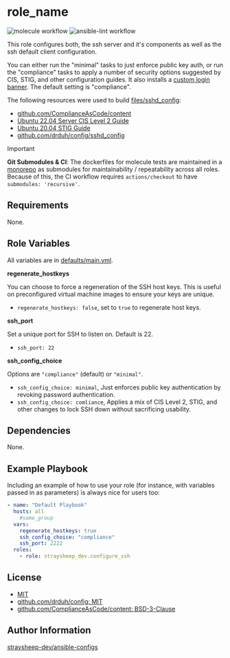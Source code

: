 role_name
=========

![molecule workflow](https://github.com/straysheep-dev/ansible-role-configure_ssh/actions/workflows/molecule.yml/badge.svg) ![ansible-lint workflow](https://github.com/straysheep-dev/ansible-role-configure_ssh/actions/workflows/ansible-lint.yml/badge.svg)

This role configures both, the ssh server and it's components as well as the ssh default client configuration.

You can either run the "minimal" tasks to just enforce public key auth, or run the "compliance" tasks to apply a number of security options suggested by CIS, STIG, and other configuration guides. It also installs a [custom login banner](files/issue). The default setting is "compliance".

The following resources were used to build [files/sshd_config](files/sshd_config):

- [github.com/ComplianceAsCode/content](https://github.com/ComplianceAsCode/content)
- [Ubuntu 22.04 Server CIS Level 2 Guide](https://static.open-scap.org/ssg-guides/ssg-ubuntu2204-guide-cis_level2_server.html#!)
- [Ubuntu 20.04 STIG Guide](https://static.open-scap.org/ssg-guides/ssg-ubuntu2004-guide-stig.html#!)
- [github.com/drduh/config/sshd_config](https://github.com/drduh/config/blob/main/sshd_config)

> [!IMPORTANT]
> **Git Submodules & CI**: The dockerfiles for molecule tests are maintained in a [monorepo](https://github.com/straysheep-dev/docker-configs) as submodules for maintainability / repeatability across all roles. Because of this, the CI workflow requires `actions/checkout` to have `submodules: 'recursive'`.

Requirements
------------

None.

Role Variables
--------------

All variables are in [defaults/main.yml](defaults/main.yml).

**regenerate_hostkeys**

You can choose to force a regeneration of the SSH host keys. This is useful on preconfigured virtual machine images to ensure your keys are unique.

- `regenerate_hostkeys: false`, set to `true` to regenerate host keys.

**ssh_port**

Set a unique port for SSH to listen on. Default is 22.

- `ssh_port: 22`

**ssh_config_choice**

Options are `"compliance"` (default) or `"minimal"`.

- `ssh_config_choice: minimal`, Just enforces public key authentication by revoking password authentication.
- `ssh_config_choice: comliance`, Applies a mix of CIS Level 2, STIG, and other changes to lock SSH down without sacrificing usability.

Dependencies
------------

None.

Example Playbook
----------------

Including an example of how to use your role (for instance, with variables passed in as parameters) is always nice for users too:

```yml
- name: "Default Playbook"
  hosts: all
    #some_group
  vars:
    regenerate_hostkeys: true
    ssh_config_choice: "compliance"
    ssh_port: 2222
  roles:
    - role: straysheep_dev.configure_ssh
```


License
-------

- [MIT](./LICENSE)
- [github.com/drduh/config: MIT](https://github.com/drduh/config/blob/main/LICENSE)
- [github.com/ComplianceAsCode/content: BSD-3-Clause](https://github.com/ComplianceAsCode/content/blob/master/LICENSE)

Author Information
------------------

[straysheep-dev/ansible-configs](https://github.com/straysheep-dev/ansible-configs)
